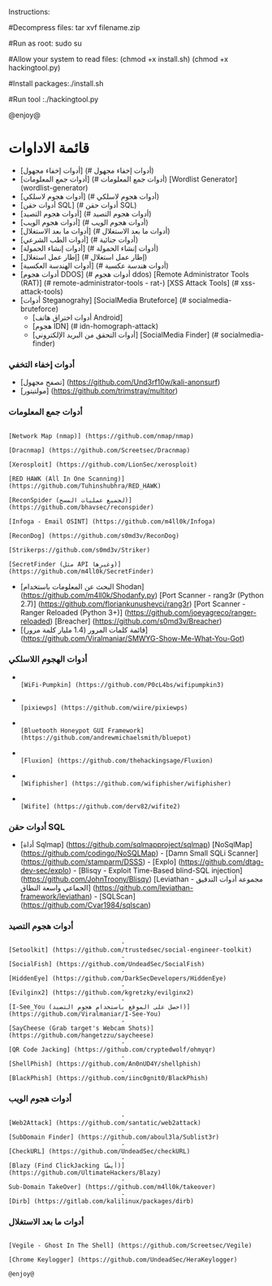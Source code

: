 Instructions:

#Decompress files: tar xvf filename.zip 

#Run as root: sudo su 

#Allow your system to read files: (chmod +x install.sh)
(chmod +x hackingtool.py)

#Install packages:./install.sh

#Run tool :./hackingtool.py 

@enjoy@

# قائمة الاداوات 
- [أدوات إخفاء مجهول] (# أدوات إخفاء مجهول)
- [أدوات جمع المعلومات] (# أدوات جمع المعلومات)
                                                                                                                             [Wordlist Generator] (wordlist-generator)
- [أدوات هجوم لاسلكي] (# أدوات هجوم لاسلكي)
- [أدوات حقن SQL] (# أدوات حقن SQL)
- [أدوات هجوم التصيد] (# أدوات هجوم التصيد)
- [أدوات هجوم الويب] (# أدوات هجوم الويب)
- [أدوات ما بعد الاستغلال] (# أدوات ما بعد الاستغلال)
- [أدوات الطب الشرعي] (# أدوات جنائية)
- [أدوات إنشاء الحمولة] (# أدوات إنشاء الحمولة)
- [إطار عمل استغلال] (# إطار عمل استغلال)
- [أدوات الهندسة العكسية] (# أدوات هندسة عكسية)
- [أدوات هجوم DDOS] (# أدوات هجوم ddos)
                                                                                               [Remote Administrator Tools (RAT)] (# remote-administrator-tools - rat-)
                                                                                                                              [XSS Attack Tools] (# xss-attack-tools)
- [أدوات Steganograhy]
                                                                                                                  [SocialMedia Bruteforce] (# socialmedia-bruteforce)
     - [أدوات اختراق هاتف Android] 
     - [هجوم IDN] (# idn-homograph-attack)
     - [أدوات التحقق من البريد الإلكتروني]
                                                                                                                        [SocialMedia Finder] (# socialmedia-finder)
### أدوات إخفاء التخفي
- [تصفح مجهول] (https://github.com/Und3rf10w/kali-anonsurf)
- [مولتيتور] (https://github.com/trimstray/multitor)
### أدوات جمع المعلومات
                                                                                                                     [Network Map (nmap)] (https://github.com/nmap/nmap) 
                                                                                                                      [Dracnmap] (https://github.com/Screetsec/Dracnmap)
                                                                                                                    [Xerosploit] (https://github.com/LionSec/xerosploit)
                                                                                             [RED HAWK (All In One Scanning)] (https://github.com/Tuhinshubhra/RED_HAWK)
                                                                                           [ReconSpider (لجميع عمليات المسح)] (https://github.com/bhavsec/reconspider)
                                                                                                              [Infoga - Email OSINT] (https://github.com/m4ll0k/Infoga)
                                                                                                                       [ReconDog] (https://github.com/s0md3v/ReconDog)
                                                                                                                              [Strikerps://github.com/s0md3v/Striker)
                                                                                             [SecretFinder (مثل API وغيرها)] (https://github.com/m4ll0k/SecretFinder)
- [البحث عن المعلومات باستخدام Shodan] (https://github.com/m4ll0k/Shodanfy.py)
                                                                                     [Port Scanner - rang3r (Python 2.7)] (https://github.com/floriankunushevci/rang3r)
                                                                          [Port Scanner - Ranger Reloaded (Python 3+)] (https://github.com/joeyagreco/ranger-reloaded)
                                                                                                                       [Breacher] (https://github.com/s0md3v/Breacher)
- [قائمة كلمات المرور (1.4 مليار كلمة مرور)] (https://github.com/Viralmaniar/SMWYG-Show-Me-What-You-Got)
### أدوات الهجوم اللاسلكي
-                                                                                                              [WiFi-Pumpkin] (https://github.com/P0cL4bs/wifipumpkin3)
-                                                                                                                       [pixiewps] (https://github.com/wiire/pixiewps)
-                                                                                   [Bluetooth Honeypot GUI Framework] (https://github.com/andrewmichaelsmith/bluepot)
-                                                                                                                 [Fluxion] (https://github.com/thehackingsage/Fluxion)
-                                                                                                            [Wifiphisher] (https://github.com/wifiphisher/wifiphisher)
-                                                                                                                          [Wifite] (https://github.com/derv82/wifite2)
### أدوات حقن SQL
- [أداة Sqlmap] (https://github.com/sqlmapproject/sqlmap)
                                                                                                                       [NoSqlMap] (https://github.com/codingo/NoSQLMap)
                                                                                                         - [Damn Small SQLi Scanner] (https://github.com/stamparm/DSSS)
                                                                                                                    - [Explo] (https://github.com/dtag-dev-sec/explo)
                                                                            - [Blisqy - Exploit Time-Based blind-SQL injection] (https://github.com/JohnTroony/Blisqy)
                                                         [Leviathan - مجموعة أدوات التدقيق الجماعي واسعة النطاق] (https://github.com/leviathan-framework/leviathan)
                                                                                                                      - [SQLScan] (https://github.com/Cvar1984/sqlscan)
### أدوات هجوم التصيد
                                   -                                                                [Setoolkit] (https://github.com/trustedsec/social-engineer-toolkit)
                                   -                                                                [SocialFish] (https://github.com/UndeadSec/SocialFish)
                                   -                                                                       [HiddenEye] (https://github.com/DarkSecDevelopers/HiddenEye)
                                   -                                                                       [Evilginx2] (https://github.com/kgretzky/evilginx2)
                                   -                                    [I-See_You (احصل على الموقع باستخدام هجوم التصيد)] (https://github.com/Viralmaniar/I-See-You)
                                   -                                                 [SayCheese (Grab target's Webcam Shots)] (https://github.com/hangetzzu/saycheese)
                                   -                                                                         [QR Code Jacking] (https://github.com/cryptedwolf/ohmyqr)
                                   -                                                                        [ShellPhish] (https://github.com/An0nUD4Y/shellphish)
                                   -                                                                        [BlackPhish] (https://github.com/iinc0gnit0/BlackPhish)
### أدوات هجوم الويب
                                   -                                                                          [Web2Attack] (https://github.com/santatic/web2attack)
                                   -                                                                          [SubDomain Finder] (https://github.com/aboul3la/Sublist3r)
                                   -                                                                              [CheckURL] (https://github.com/UndeadSec/checkURL)
                                   -                                                      [Blazy (Find ClickJacking أيضًا)] (https://github.com/UltimateHackers/Blazy)
                                   -                                                                        Sub-Domain TakeOver] (https://github.com/m4ll0k/takeover)
                                   -                                                                              [Dirb] (https://gitlab.com/kalilinux/packages/dirb)
### أدوات ما بعد الاستغلال                                   
                                                                                              [Vegile - Ghost In The Shell] (https://github.com/Screetsec/Vegile)
                                                                                              [Chrome Keylogger] (https://github.com/UndeadSec/HeraKeylogger)
                                                                                                               @enjoy@
